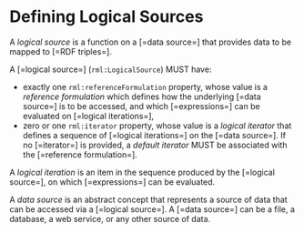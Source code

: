 # Defining Logical Sources

A <dfn>logical source</dfn> is a function on a [=data source=] that provides data to be mapped to [=RDF triples=].

A [=logical source=] (`rml:LogicalSource`) MUST have:
* exactly one `rml:referenceFormulation` property, whose value is a <dfn>reference formulation</dfn> which defines how the underlying [=data source=] is to be accessed, and which [=expressions=] can be evaluated on [=logical iterations=],
* zero or one `rml:iterator` property, whose value is a <dfn data-lt="iterator">logical iterator</dfn> that defines a sequence of [=logical iterations=] on the [=data source=]. If no [=iterator=] is provided, a <dfn class="lint-ignore">default iterator</dfn> MUST be associated with the [=reference formulation=].

A <dfn data-lt="iteration">logical iteration</dfn> is an item in the sequence produced by the [=logical source=], on which [=expressions=] can be evaluated.

A <dfn>data source</dfn> is an abstract concept that represents a source of data that can be accessed via a [=logical source=]. A [=data source=] can be a file, a database, a web service, or any other source of data.
